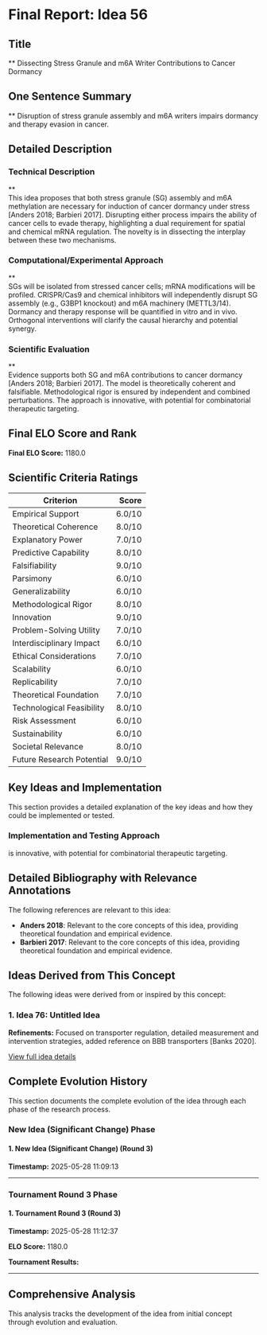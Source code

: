 # Final Report: Idea 56

## Title

** Dissecting Stress Granule and m6A Writer Contributions to Cancer Dormancy

## One Sentence Summary

** Disruption of stress granule assembly and m6A writers impairs dormancy and therapy evasion in cancer.

## Detailed Description

### Technical Description

**  
This idea proposes that both stress granule (SG) assembly and m6A methylation are necessary for induction of cancer dormancy under stress [Anders 2018; Barbieri 2017]. Disrupting either process impairs the ability of cancer cells to evade therapy, highlighting a dual requirement for spatial and chemical mRNA regulation. The novelty is in dissecting the interplay between these two mechanisms.

### Computational/Experimental Approach

**  
SGs will be isolated from stressed cancer cells; mRNA modifications will be profiled. CRISPR/Cas9 and chemical inhibitors will independently disrupt SG assembly (e.g., G3BP1 knockout) and m6A machinery (METTL3/14). Dormancy and therapy response will be quantified in vitro and in vivo. Orthogonal interventions will clarify the causal hierarchy and potential synergy.

### Scientific Evaluation

**  
Evidence supports both SG and m6A contributions to cancer dormancy [Anders 2018; Barbieri 2017]. The model is theoretically coherent and falsifiable. Methodological rigor is ensured by independent and combined perturbations. The approach is innovative, with potential for combinatorial therapeutic targeting.


## Final ELO Score and Rank

**Final ELO Score:** 1180.0

## Scientific Criteria Ratings

| Criterion | Score |
|---|---:|
| Empirical Support | 6.0/10 |
| Theoretical Coherence | 8.0/10 |
| Explanatory Power | 7.0/10 |
| Predictive Capability | 8.0/10 |
| Falsifiability | 9.0/10 |
| Parsimony | 6.0/10 |
| Generalizability | 6.0/10 |
| Methodological Rigor | 8.0/10 |
| Innovation | 9.0/10 |
| Problem-Solving Utility | 7.0/10 |
| Interdisciplinary Impact | 6.0/10 |
| Ethical Considerations | 7.0/10 |
| Scalability | 6.0/10 |
| Replicability | 7.0/10 |
| Theoretical Foundation | 7.0/10 |
| Technological Feasibility | 8.0/10 |
| Risk Assessment | 6.0/10 |
| Sustainability | 6.0/10 |
| Societal Relevance | 8.0/10 |
| Future Research Potential | 9.0/10 |

## Key Ideas and Implementation

This section provides a detailed explanation of the key ideas and how they could be implemented or tested.

### Implementation and Testing Approach

is innovative, with potential for combinatorial therapeutic targeting.


## Detailed Bibliography with Relevance Annotations

The following references are relevant to this idea:

- **Anders 2018**: Relevant to the core concepts of this idea, providing theoretical foundation and empirical evidence.
- **Barbieri 2017**: Relevant to the core concepts of this idea, providing theoretical foundation and empirical evidence.

## Ideas Derived from This Concept

The following ideas were derived from or inspired by this concept:

### 1. Idea 76: Untitled Idea

**Refinements:** Focused on transporter regulation, detailed measurement and intervention strategies, added reference on BBB transporters [Banks 2020].

[View full idea details](idea_76_final.md)

## Complete Evolution History

This section documents the complete evolution of the idea through each phase of the research process.

### New Idea (Significant Change) Phase

#### 1. New Idea (Significant Change) (Round 3)
**Timestamp:** 2025-05-28 11:09:13



---

### Tournament Round 3 Phase

#### 1. Tournament Round 3 (Round 3)
**Timestamp:** 2025-05-28 11:12:37

**ELO Score:** 1180.0

**Tournament Results:**



---

## Comprehensive Analysis

This analysis tracks the development of the idea from initial concept through evolution and evaluation.

